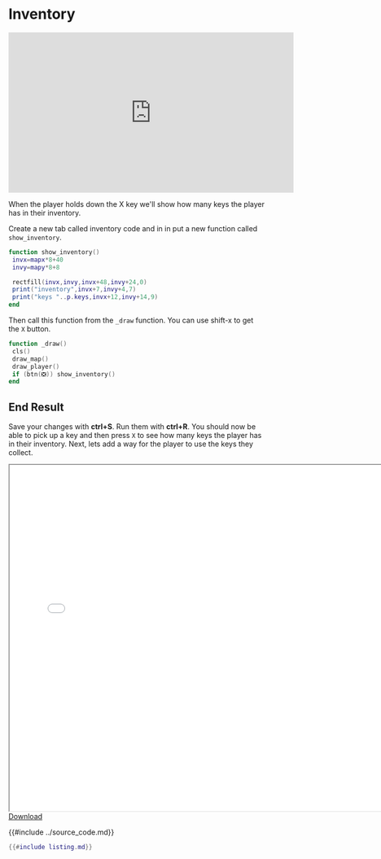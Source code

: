 # Inventory

<iframe width="560" height="315" src="https://www.youtube.com/embed/ZF8exnHMQRw" title="YouTube video player" frameborder="0" allow="accelerometer; autoplay; clipboard-write; encrypted-media; gyroscope; picture-in-picture" allowfullscreen></iframe>

When the player holds down the X key we'll show how many keys the player has in their inventory.

Create a new tab called inventory code and in in put a new function called `show_inventory`.

```lua
function show_inventory()
 invx=mapx*8+40
 invy=mapy*8+8

 rectfill(invx,invy,invx+48,invy+24,0)
 print("inventory",invx+7,invy+4,7)
 print("keys "..p.keys,invx+12,invy+14,9)
end
```

Then call this function from the `_draw` function.
You can use shift-x to get the `X` button.

```lua
function _draw()
 cls()
 draw_map()
 draw_player()
 if (btn(❎)) show_inventory()
end
```

## End Result

Save your changes with **ctrl+S**. Run them with **ctrl+R**. You should now be able
to pick up a key and then press `X` to see how many keys the player has in their
inventory. Next, lets add a way for the player to use the keys they collect.

<iframe width="750px" height="680px" src="./adventuregame_step_06.html"></iframe>
<a href="./adventuregame_step_06.p8.png" target="_blank">Download</a>


{{#include ../source_code.md}}
```lua
{{#include listing.md}}
```
